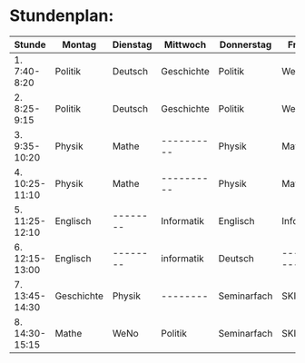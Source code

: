 # Stundenplan:

| Stunde         | Montag     | Dienstag | Mittwoch   | Donnerstag  | Freitag    |
|----------------|------------|----------|------------|-------------|------------|
| 1. 7:40-8:20   | Politik    | Deutsch  | Geschichte | Politik     | WeNo       |
| 2. 8:25-9:15   | Politik    | Deutsch  | Geschichte | Politik     | WeNo       |
| 3. 9:35-10:20  | Physik     | Mathe    | ---------- | Physik      | Mathe      |
| 4. 10:25-11:10 | Physik     | Mathe    | ---------- | Physik      | Mathe      |
| 5. 11:25-12:10 | Englisch   | -------- | Informatik | Englisch    | Informatik |
| 6. 12:15-13:00 | Englisch   | -------- | informatik | Deutsch     | ---------- |
| 7. 13:45-14:30 | Geschichte | Physik   | --------   | Seminarfach | SKI        | A
| 8. 14:30-15:15 | Mathe      | WeNo     | Politik    | Seminarfach | SKI        | B
